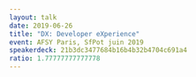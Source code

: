 ```yaml
---
layout: talk
date: 2019-06-26
title: "DX: Developer eXperience"
event: AFSY Paris, SfPot juin 2019
speakerdeck: 21b3dc3477684b16b4b32b4704c691a4
ratio: 1.77777777777778
---
```

